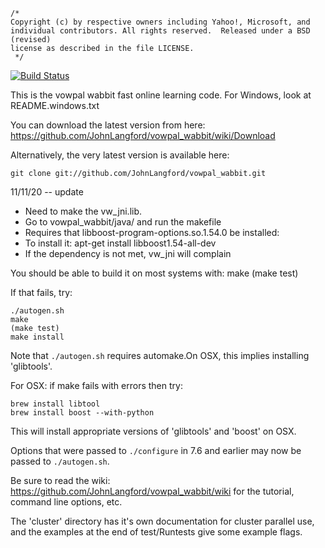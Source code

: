 ```
/*
Copyright (c) by respective owners including Yahoo!, Microsoft, and
individual contributors. All rights reserved.  Released under a BSD (revised)
license as described in the file LICENSE.
 */
```

[![Build Status](https://travis-ci.org/JohnLangford/vowpal_wabbit.png)](https://travis-ci.org/JohnLangford/vowpal_wabbit)

This is the vowpal wabbit fast online learning code.  For Windows, look at README.windows.txt

You can download the latest version from here:
https://github.com/JohnLangford/vowpal_wabbit/wiki/Download

Alternatively, the very latest version is available here:

```
git clone git://github.com/JohnLangford/vowpal_wabbit.git
```
11/11/20 -- update
- Need to make the vw_jni.lib.
- Go to vowpal_wabbit/java/ and run the makefile
- Requires that libboost-program-options.so.1.54.0 be installed:
- To install it: apt-get install libboost1.54-all-dev
- If the dependency is not met, vw_jni will complain

You should be able to build it on most systems with:
make
(make test)

If that fails, try:
```
./autogen.sh
make
(make test)
make install
```

Note that ``./autogen.sh`` requires automake.On OSX, this implies installing
'glibtools'.

For OSX: if make fails with errors then try:
```
brew install libtool
brew install boost --with-python
```
This will install appropriate versions of 'glibtools' and 'boost' on OSX.

Options that were passed to `./configure` in 7.6 and earlier may now be passed
to `./autogen.sh`.

Be sure to read the wiki: https://github.com/JohnLangford/vowpal_wabbit/wiki
for the tutorial, command line options, etc.  

The 'cluster' directory has it's own documentation for cluster
parallel use, and the examples at the end of test/Runtests give some
example flags.
